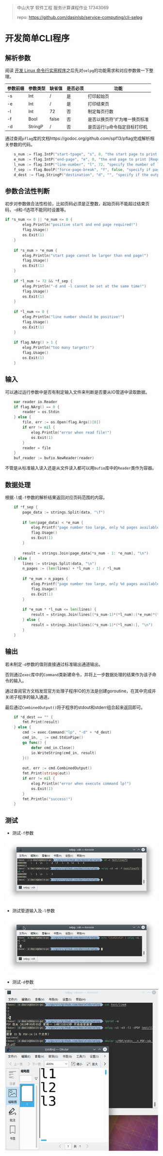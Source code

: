 > 
>
> 中山大学 软件工程 服务计算课程作业 17343069
>
> repo: https://github.com/dasinlsb/service-computing/cli-selpg

# 开发简单CLI程序

## 解析参数

阅读 [开发 Linux 命令行实用程序](https://www.ibm.com/developerworks/cn/linux/shell/clutil/index.html)之后先对`selpg`的功能需求和对应参数做一下整理。

| 参数前缀 | 参数类型 | 缺省值 | 是否必须 | 功能                           |
| -------- | -------- | ------ | -------- | ------------------------------ |
| -s       | Int      | /      | 是       | 打印起始页                     |
| -e       | Int      | /      | 是       | 打印结束页                     |
| -l       | Int      | 72     | 否       | 制定每页行数                   |
| -f       | Bool     | false  | 否       | 是否以换页符'\f'为唯一换页标准 |
| -d       | StringP  | /      | 否       | 是否运行`lp`命令指定目标打印机 |

通过查阅`pflag`库的文档https://godoc.org/github.com/spf13/pflag完成解析相关参数的代码。

```go
	s_num := flag.IntP("start-tpage", "s", 0, "the start page to print [Required]")
	e_num := flag.IntP("end-page", "e", 0, "the end page to print [Required]")
	l_num := flag.IntP("line-number", "l", 72, "specify the number of lines in each page")
	f_sep := flag.BoolP("force-page-break", "f", false, "specify if pages will be forcely seperated by '\\f'")
	d_dest := flag.StringP("destination", "d", "", "specify if the output will be sent to printer")
```

## 参数合法性判断

初步对参数做合法性检验，比如页码必须是正整数，起始页码不能超过结束页码，-d和-f选项不能同时设置等。

```go
if *s_num <= 0 || *e_num <= 0 {
		elog.Println("positive start and end page required!")
		flag.Usage()
		os.Exit(1)
	}

	if *s_num > *e_num {
		elog.Println("start page cannot be larger than end page!")
		flag.Usage()
		os.Exit(1)
	}

	if *l_num != 72 && *f_sep {
		elog.Println("-d and -l cannot be set at the same time!")
		flag.Usage()
		os.Exit(1)
	}

	if *l_num <= 0 {
		elog.Println("line number should be positive!")
		flag.Usage()
		os.Exit(1)
	}

	if flag.NArg() > 1 {
		elog.Println("too many targets!")
		flag.Usage()
		os.Exit(1)
	}
```

## 输入

可以通过运行参数中是否有制定输入文件来判断是否要从IO管道中读取数据。

```go
	var reader io.Reader
	if flag.NArg() == 0 {
		reader = os.Stdin
	} else {
		file, err := os.Open(flag.Args()[0])
		if err != nil {
			elog.Println("error when read file!")
			os.Exit(1)
		}
		reader = file
	}
	buf_reader := bufio.NewReader(reader)
```

不管是从标准输入读入还是从文件读入都可以用`bufio`库中的`Reader`类作为容器。



## 数据处理

根据`-l`或`-f`参数的解析结果返回对应页码范围的内容。

```go
	if *f_sep {
		page_data := strings.Split(data, "\f")

		if len(page_data) < *e_num {
			elog.Printf("page number too large, only %d pages available!\n", len(page_data))
			flag.Usage()
			os.Exit(1)
		}

		result = strings.Join(page_data[*s_num - 1: *e_num], "\n")
	} else {
		lines := strings.Split(data, "\n")
		n_pages := (len(lines) + *l_num - 1) / *l_num

		if *e_num > n_pages {
			elog.Printf("page number too large, only %d pages available!\n", n_pages)
			flag.Usage()
			os.Exit(1)
		}

		if *e_num * *l_num <= len(lines) {
			result = strings.Join(lines[(*s_num-1)*(*l_num):(*e_num)*(*l_num)], "\n")
		} else {
			result = strings.Join(lines[(*s_num-1)*(*l_num):], "\n")
		}
	}

```

## 输出

若未制定`-d`参数的值则直接通过标准输出通道输出。

否则通过`exec`库中的`Command`类新建命令，并将上一步数据处理的结果作为该子命令的输入。

通过查阅官方文档发现官方处理子程序IO的方法是创建goroutine，在其中完成并关闭子程序的输入通道。

最后通过`CombinedOutput()`将子程序的stdout和stderr组合起来返回即可。

```go
	if *d_dest == "" {
		fmt.Print(result)
	} else {
		cmd := exec.Command("lp", "-d" + *d_dest)
		cmd_in, _ := cmd.StdinPipe()
		go func() {
			defer cmd_in.Close()
			io.WriteString(cmd_in, result)
		}()

		out, err := cmd.CombinedOutput()
		fmt.Print(string(out))
		if err != nil {
			elog.Println("error when execute command lp!")
			os.Exit(1)
		}
		fmt.Println("success!")
	}

```

## 测试

+ 测试`-f`参数

![1568017742693](assets/1568017742693.png)

+ 测试管道输入及`-l`参数

![1568017814324](assets/1568017814324.png)

+ 测试`-d`参数

![1568017992506](assets/1568017992506.png)